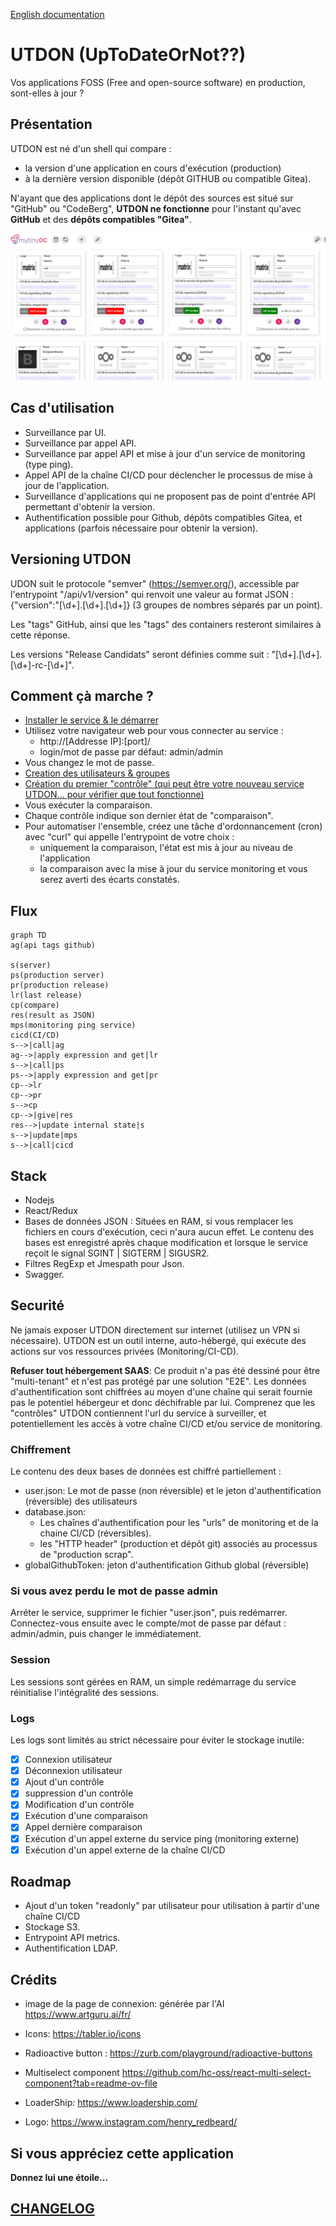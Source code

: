 [English documentation](./README-en.md)

# UTDON (UpToDateOrNot??)

Vos applications FOSS (Free and open-source software) en production, sont-elles à jour ?

## Présentation

UTDON est né d'un shell qui compare :

- la version d'une application en cours d'exécution (production)
- à la dernière version disponible (dépôt GITHUB ou compatible Gitea).

N'ayant que des applications dont le dépôt des sources est situé sur "GitHub" ou "CodeBerg", **UTDON ne fonctionne** pour l'instant qu'avec **GitHub** et des **dépôts compatibles "Gitea"**.

![dashboard](./doc/assets/utdon-dashboard-mytinydc.com.png)

## Cas d'utilisation

- Surveillance par UI.
- Surveillance par appel API.
- Surveillance par appel API et mise à jour d'un service de monitoring (type ping).
- Appel API de la chaîne CI/CD pour déclencher le processus de mise à jour de l'application.
- Surveillance d'applications qui ne proposent pas de point d'entrée API permettant d'obtenir la version.
- Authentification possible pour Github, dépôts compatibles Gitea, et applications (parfois nécessaire pour obtenir la version).

## Versioning UTDON

UDON suit le protocole "semver" (<https://semver.org/>), accessible par l'entrypoint "/api/v1/version" qui renvoit une valeur au format JSON : {"version":"[\d+]\.[\d+]\.[\d+]} (3 groupes de nombres séparés par un point).

Les "tags" GitHub, ainsi que les "tags" des containers resteront similaires à cette réponse.

Les versions "Release Candidats" seront définies comme suit : "[\d+]\.[\d+]\.[\d+]-rc-[\d+]".

## Comment çà marche ?

- [Installer le service & le démarrer](./doc/INSTALL.md)
- Utilisez votre navigateur web pour vous connecter au service :
  - http://[Addresse IP]:[port]/
  - login/mot de passe par défaut: admin/admin
- Vous changez le mot de passe.
- [Creation des utilisateurs & groupes](./doc/GROUPS.md)
- [Création du premier "contrôle" (qui peut être votre nouveau service UTDON... pour vérifier que tout fonctionne)](./doc/CONTROL.md)
- Vous exécuter la comparaison.
- Chaque contrôle indique son dernier état de "comparaison".
- Pour automatiser l'ensemble, créez une tâche d'ordonnancement (cron) avec "curl" qui appelle l'entrypoint de votre choix :
  - uniquement la comparaison, l'état est mis à jour au niveau de l'application
  - la comparaison avec la mise à jour du service monitoring et vous serez averti des écarts constatés.

## Flux

```mermaid
graph TD
ag(api tags github)

s(server)
ps(production server)
pr(production release)
lr(last release)
cp(compare)
res(result as JSON)
mps(monitoring ping service)
cicd(CI/CD)
s-->|call|ag
ag-->|apply expression and get|lr
s-->|call|ps
ps-->|apply expression and get|pr
cp-->lr
cp-->pr
s-->cp
cp-->|give|res
res-->|update internal state|s
s-->|update|mps
s-->|call|cicd
```

## Stack

- Nodejs
- React/Redux
- Bases de données JSON : Situées en RAM, si vous remplacer les fichiers en cours d'exécution, ceci n'aura aucun effet. Le contenu des bases est enregistré après chaque modification et lorsque le service reçoit le signal SGINT | SIGTERM | SIGUSR2.
- Filtres RegExp et Jmespath pour Json.
- Swagger.

## Securité

Ne jamais exposer UTDON directement sur internet (utilisez un VPN si nécessaire). UTDON est un outil interne, auto-hébergé, qui exécute des actions sur vos ressources privées (Monitoring/CI-CD).

**Refuser tout hébergement SAAS**: Ce produit n'a pas été dessiné pour être "multi-tenant" et n'est pas protégé par une solution "E2E". Les données d'authentification sont chiffrées au moyen d'une chaîne qui serait fournie pas le potentiel hébergeur et donc déchifrable par lui. Comprenez que les "contrôles" UTDON contiennent l'url du service à surveiller, et potentiellement les accès à votre chaîne CI/CD et/ou service de monitoring.

### Chiffrement

Le contenu des deux bases de données est chiffré partiellement :

- user.json: Le mot de passe (non réversible) et le jeton d'authentification (réversible) des utilisateurs
- database.json:
  - Les chaînes d'authentification pour les "urls" de monitoring et de la chaine CI/CD (réversibles).
  - les "HTTP header" (production et dépôt git) associés au processus de "production scrap".
- globalGithubToken: jeton d'authentification Github global (réversible)

### Si vous avez perdu le mot de passe admin

Arréter le service, supprimer le fichier "user.json", puis redémarrer. Connectez-vous ensuite avec le compte/mot de passe par défaut : admin/admin, puis changer le immédiatement.

### Session

Les sessions sont gérées en RAM, un simple redémarrage du service réinitialise l'intégralité des sessions.

### Logs

Les logs sont limités au strict nécessaire pour éviter le stockage inutile:

- [x] Connexion utilisateur
- [x] Déconnexion utilisateur
- [x] Ajout d'un contrôle
- [x] suppression d'un contrôle
- [x] Modification d'un contrôle
- [x] Exécution d'une comparaison
- [x] Appel dernière comparaison
- [x] Exécution d'un appel externe du service ping (monitoring externe)
- [x] Exécution d'un appel externe de la chaîne CI/CD

## Roadmap

- Ajout d'un token "readonly" par utilisateur pour utilisation à partir d'une chaîne CI/CD
- Stockage S3.
- Entrypoint API metrics.
- Authentification LDAP.

## Crédits

- image de la page de connexion: générée par l'AI <https://www.artguru.ai/fr/>

- Icons: <https://tabler.io/icons>

- Radioactive button : <https://zurb.com/playground/radioactive-buttons>

- Multiselect component https://github.com/hc-oss/react-multi-select-component?tab=readme-ov-file

- LoaderShip: https://www.loadership.com/

- Logo: <https://www.instagram.com/henry_redbeard/>

## Si vous appréciez cette application

**Donnez lui une étoile...**

## [CHANGELOG](./Change.log.fr.md)
